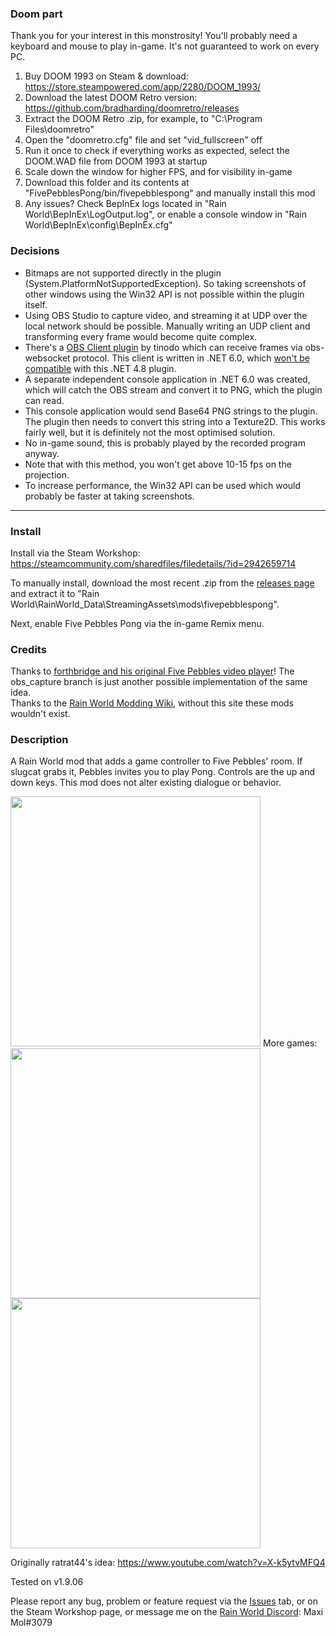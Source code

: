### Doom part
Thank you for your interest in this monstrosity! You'll probably need a keyboard and mouse to play in-game. It's not guaranteed to work on every PC.
1. Buy DOOM 1993 on Steam & download: https://store.steampowered.com/app/2280/DOOM_1993/
2. Download the latest DOOM Retro version: https://github.com/bradharding/doomretro/releases
3. Extract the DOOM Retro .zip, for example, to "C:\Program Files\doomretro"
4. Open the "doomretro.cfg" file and set "vid_fullscreen" off
5. Run it once to check if everything works as expected, select the DOOM.WAD file from DOOM 1993 at startup
6. Scale down the window for higher FPS, and for visibility in-game
7. Download this folder and its contents at "FivePebblesPong/bin/fivepebblespong" and manually install this mod
8. Any issues? Check BepInEx logs located in "Rain World\BepInEx\LogOutput.log", or enable a console window in "Rain World\BepInEx\config\BepInEx.cfg"


### Decisions
- Bitmaps are not supported directly in the plugin (System.PlatformNotSupportedException). So taking screenshots of other windows using the Win32 API is not possible within the plugin itself.
- Using OBS Studio to capture video, and streaming it at UDP over the local network should be possible. Manually writing an UDP client and transforming every frame would become quite complex.
- There's a [OBS Client plugin](https://github.com/tinodo/obsclient) by tinodo which can receive frames via obs-websocket protocol. This client is written in .NET 6.0, which [won't be compatible](https://stackoverflow.com/questions/74344769/how-to-reference-net-6-0-dll-in-net-framework-4-8) with this .NET 4.8 plugin.
- A separate independent console application in .NET 6.0 was created, which will catch the OBS stream and convert it to PNG, which the plugin can read.
- This console application would send Base64 PNG strings to the plugin. The plugin then needs to convert this string into a Texture2D. This works fairly well, but it is definitely not the most optimised solution.
- No in-game sound, this is probably played by the recorded program anyway.
- Note that with this method, you won't get above 10-15 fps on the projection.
- To increase performance, the Win32 API can be used which would probably be faster at taking screenshots.


---


### Install
Install via the Steam Workshop: https://steamcommunity.com/sharedfiles/filedetails/?id=2942659714

To manually install, download the most recent .zip from the [releases page](https://github.com/woutkolkman/fivepebblespong/releases) and extract it to "Rain World\RainWorld_Data\StreamingAssets\mods\fivepebblespong".

Next, enable Five Pebbles Pong via the in-game Remix menu.


### Credits
Thanks to [forthbridge and his original Five Pebbles video player](https://github.com/forthbridge/five-pebbles-bad-apple)! The obs_capture branch is just another possible implementation of the same idea.  
Thanks to the [Rain World Modding Wiki](https://rainworldmodding.miraheze.org/), without this site these mods wouldn't exist.


### Description
A Rain World mod that adds a game controller to Five Pebbles' room. If slugcat grabs it, Pebbles invites you to play Pong. Controls are the up and down keys. This mod does not alter existing dialogue or behavior.

<img src="https://github.com/woutkolkman/fivepebblespong/blob/master/gifs/fivepebblespong.gif" height="400">
More games:  
<img src="https://github.com/woutkolkman/fivepebblespong/blob/master/gifs/fivepebblesbreakout.gif" height="400">
<img src="https://github.com/woutkolkman/fivepebblespong/blob/master/gifs/fivepebblesgrabdot.gif" height="400">

Originally ratrat44's idea: https://www.youtube.com/watch?v=X-k5ytvMFQ4

Tested on v1.9.06

Please report any bug, problem or feature request via the [Issues](https://github.com/woutkolkman/fivepebblespong/issues) tab, or on the Steam Workshop page, or message me on the [Rain World Discord](https://discord.gg/rainworld): Maxi Mol#3079

